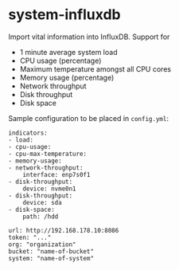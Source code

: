 # system-influxdb
Import vital information into InfluxDB. Support for
- 1 minute average system load
- CPU usage (percentage)
- Maximum temperature amongst all CPU cores
- Memory usage (percentage)
- Network throughput
- Disk throughput
- Disk space

Sample configuration to be placed in `config.yml`:

    indicators:
    - load:
    - cpu-usage:
    - cpu-max-temperature:
    - memory-usage:
    - network-throughput:
        interface: enp7s0f1
    - disk-throughput:
        device: nvme0n1
    - disk-throughput:
        device: sda
    - disk-space:
        path: /hdd

    url: http://192.168.178.10:8086
    token: "..."
    org: "organization"
    bucket: "name-of-bucket"
    system: "name-of-system"
